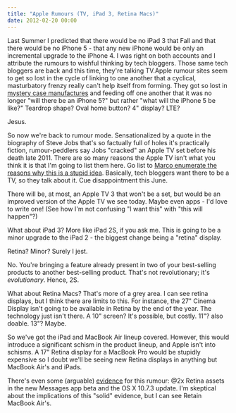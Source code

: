 ```yaml
---
title: "Apple Rumours (TV, iPad 3, Retina Macs)"
date: 2012-02-20 00:00
---
```


Last Summer I predicted that there would be no iPad 3 that Fall and that there would be no iPhone 5 - that any new iPhone would be only an incremental upgrade to the iPhone 4. I was right on both accounts and I attribute the rumours to wishful thinking by tech bloggers. Those same tech bloggers are back and this time, they're talking TV.<!--more-->Apple rumour sites seem to get so lost in the cycle of linking to one another that a cyclical, masturbatory frenzy really can't help itself from forming. They got so lost in [mystery case manufactures](http://www.geek.com/articles/mobile/iphone-5-case-leaks-show-3g-like-body-20110727/) and feeding off one another that it was no longer "will there be an iPhone 5?" but rather "what will the iPhone 5 be like?" Teardrop shape? Oval home button? 4" display? LTE?

Jesus.

So now we're back to rumour mode.&nbsp;Sensationalized by a quote in the biography of Steve Jobs that's so factually full of holes it's practically fiction, rumour-peddlers say Jobs "cracked" an Apple TV set before his death late 2011. There are so many reasons the Apple TV isn't what you think it is that I'm going to list them here. Go list to [Marco enumerate the reasons why this is a stupid idea](http://5by5.tv/buildanalyze/48). Basically, tech bloggers want there to be a TV, so they talk about it. Cue disappointment this June.

There will be, at most, an Apple TV 3 that won't be a set, but would be an improved version of the Apple TV we see today. Maybe even apps - I'd love to write one! (See how I'm not confusing "I want this" with "this will happen"?)

What about iPad 3? More like iPad 2S, if you ask me. This is going to be a minor upgrade to the iPad 2 - the biggest change being a "retina" display.

Retina? Minor? Surely I jest.

No. You're bringing a feature already present in two of your best-selling products to another best-selling product. That's not revolutionary; it's _evolutionary_. Hence, 2S.

What about Retina Macs? That's more of a grey area. I can see retina displays, but I think there are limits to this. For instance, the 27" Cinema Display isn't going to be available in Retina by the end of the year. The technology just isn't there. A 10" screen? It's possible, but costly. 11"? also doable. 13"? Maybe.

So we've got the iPad and MacBook Air lineup covered. However, this would introduce a significant schism in the product lineup, and Apple isn't into schisms. A 17" Retina display for a MacBook Pro would be stupidly expensive so I doubt we'll be seeing new Retina displays in anything but MacBook Air's and iPads.

There's even some (arguable) [evidence](http://dcurt.is/retina) for this rumour: @2x Retina assets in the new Messages app beta and the OS X 10.7.3 update. I'm skeptical about the implications of this "solid" evidence, but I can see Retain MacBook Air's.

<!-- more -->
